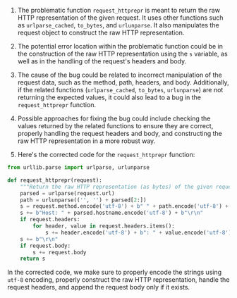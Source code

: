 1. The problematic function `request_httprepr` is meant to return the raw HTTP representation of the given request. It uses other functions such as `urlparse_cached`, `to_bytes`, and `urlunparse`. It also manipulates the request object to construct the raw HTTP representation.

2. The potential error location within the problematic function could be in the construction of the raw HTTP representation using the `s` variable, as well as in the handling of the request's headers and body.

3. The cause of the bug could be related to incorrect manipulation of the request data, such as the method, path, headers, and body. Additionally, if the related functions (`urlparse_cached`, `to_bytes`, `urlunparse`) are not returning the expected values, it could also lead to a bug in the `request_httprepr` function.

4. Possible approaches for fixing the bug could include checking the values returned by the related functions to ensure they are correct, properly handling the request headers and body, and constructing the raw HTTP representation in a more robust way.

5. Here's the corrected code for the `request_httprepr` function:

```python
from urllib.parse import urlparse, urlunparse

def request_httprepr(request):
    """Return the raw HTTP representation (as bytes) of the given request."""
    parsed = urlparse(request.url)
    path = urlunparse(('', '') + parsed[2:])
    s = request.method.encode('utf-8') + b" " + path.encode('utf-8') + b" HTTP/1.1\r\n"
    s += b"Host: " + parsed.hostname.encode('utf-8') + b"\r\n"
    if request.headers:
        for header, value in request.headers.items():
            s += header.encode('utf-8') + b": " + value.encode('utf-8') + b"\r\n"
    s += b"\r\n"
    if request.body:
        s += request.body
    return s
```

In the corrected code, we make sure to properly encode the strings using `utf-8` encoding, properly construct the raw HTTP representation, handle the request headers, and append the request body only if it exists.